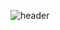 
![header](https://capsule-render.vercel.app/api?type=waving&color=gradient&desc=&section=footer&height=230&text=Dajin+Jeong&animation=twinkling&fontsize=80&fontAlign=28&fontAlignY=70&&desc=New+Developer&descSize=35&descAlign=65&descAlignY=78&fontColor=f2f2f2&)
<!--
**djinii/djinii** is a ✨ _special_ ✨ repository because its `README.md` (this file) appears on your GitHub profile.

Here are some ideas to get you started:

- 🔭 I’m currently working on ...
- 🌱 I’m currently learning ...
- 👯 I’m looking to collaborate on ...
- 🤔 I’m looking for help with ...
- 💬 Ask me about ...
- 📫 How to reach me: ...
- 😄 Pronouns: ...
- ⚡ Fun fact: ...
-->
